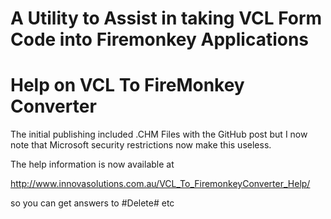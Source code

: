 # A Utility to Assist in taking VCL Form Code into Firemonkey Applications
# Help on VCL To FireMonkey Converter

The initial publishing included .CHM Files with the GitHub post but I now note that Microsoft security restrictions now make this useless.


The help information is now available at

http://www.innovasolutions.com.au/VCL_To_FiremonkeyConverter_Help/

so you can get answers to #Delete# etc 